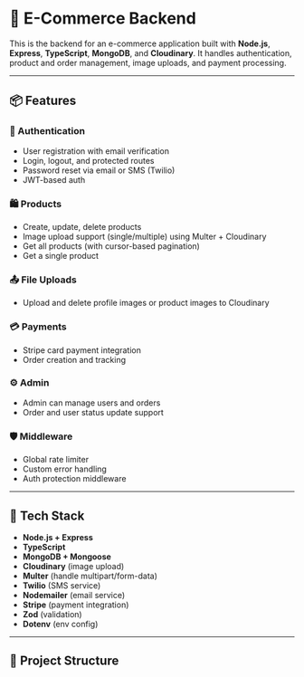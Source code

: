 # 🛒 E-Commerce Backend

This is the backend for an e-commerce application built with **Node.js**, **Express**, **TypeScript**, **MongoDB**, and **Cloudinary**. It handles authentication, product and order management, image uploads, and payment processing.

---

## 📦 Features

### 🔐 Authentication
- User registration with email verification
- Login, logout, and protected routes
- Password reset via email or SMS (Twilio)
- JWT-based auth

### 🛍️ Products
- Create, update, delete products
- Image upload support (single/multiple) using Multer + Cloudinary
- Get all products (with cursor-based pagination)
- Get a single product

### 📤 File Uploads
- Upload and delete profile images or product images to Cloudinary

### 💳 Payments
- Stripe card payment integration
- Order creation and tracking

### ⚙️ Admin
- Admin can manage users and orders
- Order and user status update support

### 🛡️ Middleware
- Global rate limiter
- Custom error handling
- Auth protection middleware

---

## 🧰 Tech Stack

- **Node.js + Express**
- **TypeScript**
- **MongoDB + Mongoose**
- **Cloudinary** (image upload)
- **Multer** (handle multipart/form-data)
- **Twilio** (SMS service)
- **Nodemailer** (email service)
- **Stripe** (payment integration)
- **Zod** (validation)
- **Dotenv** (env config)

---

## 📂 Project Structure

